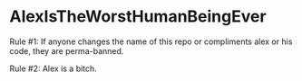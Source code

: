# AlexIsTheWorstHumanBeingEver


Rule #1: If anyone changes the name of this repo or compliments alex or his code, they are perma-banned.

Rule #2: Alex is a bitch.